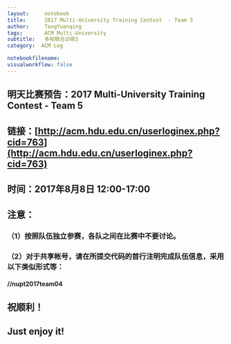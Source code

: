 ```yaml
---
layout:     notebook
title:      2017 Multi-University Training Contest  - Team 5
author:     TangYuanqing
tags: 		ACM Multi-University
subtitle:   多校联合训练5
category:  ACM Log

notebookfilename:
visualworkflow: false
---
```



## 明天比赛预告：2017 Multi-University Training Contest - Team 5
## 链接：[http://acm.hdu.edu.cn/userloginex.php?cid=763](http://acm.hdu.edu.cn/userloginex.php?cid=763)
## 时间：2017年8月8日 12:00-17:00
## 注意：
### （1）按照队伍独立参赛，各队之间在比赛中不要讨论。
### （2）对于共享帐号，请在所提交代码的首行注明完成队伍信息，采用以下类似形式等：
#### //nupt2017team04

## 祝顺利！
## Just enjoy it!
